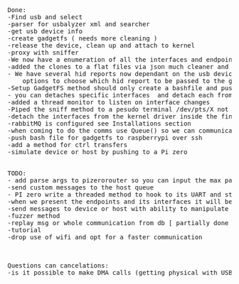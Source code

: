 <pre>
Done:
-Find usb and select
-parser for usbalyzer xml and searcher
-get usb device info
-create gadgetfs ( needs more cleaning )
-release the device, clean up and attach to kernel
-proxy with sniffer
-We now have a enumeration of all the interfaces and endpoints of the device we need to be able to use it
-added the clones to a flat files via json much cleaner and better ...
- We have several hid reports now dependant on the usb device , when setting up GadgetFS ensure the user is presented with
    options to choose which hid report to be passed to the gadget.
-Setup GadgetFS method should only create a bashfile and push it to the Pi Zero and then execute it.
- you can detaches specific interfaces  and detach each from the kernel.
-added a thread monitor to listen on interface changes
-Piped the sniff method to a pesudo terminal /dev/pts/X not to clog ipython :)
-detach the interfaces from the kernel driver inside the findselect() Method it will be better if we didnt blacklist the device driver
-rabbitMQ is configured see Installations section
-when coming to do the comms use Queue() so we can communicate directly to the thread
-push bash file for gadgetfs to raspberrypi over ssh
-add a method for ctrl transfers
-simulate device or host by pushing to a Pi zero


TODO:
- add parse args to pizerorouter so you can input the max packet size
-send custom messages to the host queue
- PI zero write a threaded method to hook to its UART and start the comms as th3e mitm proxy
-when we present the endpoints and its interfaces it will be more user friendly to show if the endpoint is in or out
-send messages to device or host with ability to manipulate the payload
-fuzzer method
-replay msg or whole communication from db [ partially done but we need to work on the timing issue and threading the read portion]
-tutorial
-drop use of wifi and opt for a faster communication



Questions can cancelations:
-is it possible to make DMA calls (getting physical with USB Type-C) ?


   </pre>
